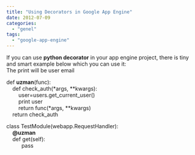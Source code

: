 ```yaml
---
title: "Using Decorators in Google App Engine"
date: 2012-07-09
categories: 
  - "genel"
tags: 
  - "google-app-engine"
---
```


If you can use **python decorator** in your app engine project, there is tiny and smart example below which you can use it:  
The print will be user email  
  

def **uzman**(func):  
    def check\_auth(\*args, \*\*kwargs):  
        user=users.get\_current\_user()  
        print user  
        return func(\*args, \*\*kwargs)  
    return check\_auth

  
class TestModule(webapp.RequestHandler):  
    **@uzman**  
    def get(self):   
          pass
